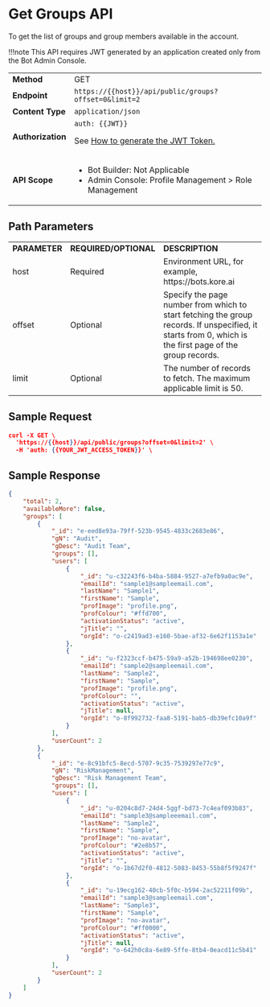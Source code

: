 # **Get Groups API**

To get the list of groups and group members available in the account.


!!!note
    This API requires JWT generated by an application created only from the Bot Admin Console.


<table>
  <tr>
   <td><strong>Method</strong>
   </td>
   <td>GET
   </td>
  </tr>
  <tr>
   <td><strong>Endpoint</strong>
   </td>
   <td><code>https://{{host}}/api/public/groups?offset=0&limit=2</code>
   </td>
  </tr>
  <tr>
   <td><strong>Content Type</strong>
   </td>
   <td><code>application/json</code>
   </td>
  </tr>
  <tr>
   <td><strong>Authorization</strong>
   </td>
   <td><code>auth: {{JWT}}</code>
<p>
See <a href="https://developer.kore.ai/docs/bots/api-guide/apis/#Generating_the_JWT_Token">How to generate the JWT Token.</a>
   </td>
  </tr>
  <tr>
   <td><strong>API Scope</strong>
   </td>
   <td>
<ul>

<li>Bot Builder: Not Applicable

<li>Admin Console: Profile Management > Role Management
</li>
</ul>
   </td>
  </tr>
</table>



## Path Parameters


<table>
  <tr>
   <td><strong>PARAMETER</strong>
   </td>
   <td><strong>REQUIRED/OPTIONAL</strong>
   </td>
   <td><strong>DESCRIPTION</strong>
   </td>
  </tr>
  <tr>
   <td>host
   </td>
   <td>Required
   </td>
   <td>Environment URL, for example, https://bots.kore.ai
   </td>
  </tr>
  <tr>
   <td>offset
   </td>
   <td>Optional
   </td>
   <td>Specify the page number from which to start fetching the group records. If unspecified, it starts from 0, which is the first page of the group records.
   </td>
  </tr>
  <tr>
   <td>limit
   </td>
   <td>Optional
   </td>
   <td>The number of records to fetch. The maximum applicable limit is 50.
   </td>
  </tr>
</table>



## Sample Request


```json
curl -X GET \
  'https://{{host}}/api/public/groups?offset=0&limit=2' \
  -H 'auth: {{YOUR_JWT_ACCESS_TOKEN}}' \
```


 


## Sample Response


```json
{
    "total": 2,
    "availableMore": false,
    "groups": [
        {
            "_id": "e-eed8e93a-79ff-523b-9545-4833c2683e86",
            "gN": "Audit",
            "gDesc": "Audit Team",
            "groups": [],
            "users": [
                {
                    "_id": "u-c32243f6-b4ba-5884-9527-a7efb9a0ac9e",
                    "emailId": "sample1@sampleemail.com",
                    "lastName": "Sample1",
                    "firstName": "Sample",
                    "profImage": "profile.png",
                    "profColour": "#ffd700",
                    "activationStatus": "active",
                    "jTitle": "",
                    "orgId": "o-c2419ad3-e160-5bae-af32-6e62f1153a1e"
                },
                {
                    "_id": "u-f2323ccf-b475-59a9-a52b-194698ee0230",
                    "emailId": "sample2@sampleemail.com",
                    "lastName": "Sample2",
                    "firstName": "Sample",
                    "profImage": "profile.png",
                    "profColour": "",
                    "activationStatus": "active",
                    "jTitle": null,
                    "orgId": "o-8f992732-faa8-5191-bab5-db39efc10a9f"
                }
            ],
            "userCount": 2
        },
        {
            "_id": "e-8c91bfc5-8ecd-5707-9c35-7539297e77c9",
            "gN": "RiskManagement",
            "gDesc": "Risk Management Team",
            "groups": [],
            "users": [
                {
                    "_id": "u-0204c8d7-24d4-5ggf-bd73-7c4eaf093b83",
                    "emailId": "sample3@sampleeemail.com",
                    "lastName": "Sample2",
                    "firstName": "Sample",
                    "profImage": "no-avatar",
                    "profColour": "#2e8b57",
                    "activationStatus": "active",
                    "jTitle": "",
                    "orgId": "o-1b67d2f0-4812-5083-8453-55b8f5f9247f"
                },
                {
                    "_id": "u-19ecg162-40cb-5f0c-b594-2ac52211f09b",
                    "emailId": "sample3@sampleemail.com",
                    "lastName": "Sample3",
                    "firstName": "Sample",
                    "profImage": "no-avatar",
                    "profColour": "#ff0000",
                    "activationStatus": "active",
                    "jTitle": null,
                    "orgId": "o-642h0c8a-6e89-5ffe-8tb4-0eacd11c5b41"
                }
            ],
            "userCount": 2
        }
    ]
}
```